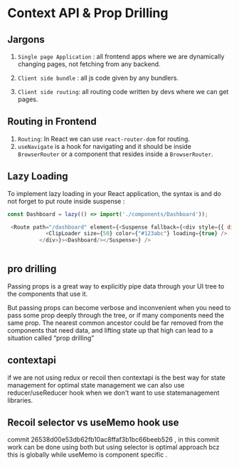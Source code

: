# Context API & Prop Drilling

## Jargons

1. `Single page Application` : all frontend apps where we are dynamically changing pages, not fetching from any backend.

2. `Client side bundle` : all js code given by any bundlers.

3. `Client side routing`: all routing code written by devs where we can get pages.

## Routing in Frontend 

1. `Routing`: In React we can use `react-router-dom` for routing.
2. `useNavigate` is a hook for navigating and it should be inside `BrowserRouter` or a component that resides inside a `BrowserRouter`.

## Lazy Loading

To implement lazy loading in your React application, the syntax is and do not forget to put route inside suspense :

```javascript
const Dashboard = lazy(() => import('./components/Dashboard'));

 <Route path="/dashboard" element={<Suspense fallback={<div style={{ display: 'flex', justifyContent: 'center', alignItems: 'center', height: '100vh' }}>
            <ClipLoader size={50} color={"#123abc"} loading={true} />
          </div>}><Dashboard/></Suspense>} />
          


```

## pro drilling
Passing props is a great way to explicitly pipe data through your UI tree to the components that use it.

But passing props can become verbose and inconvenient when you need to pass some prop deeply through the tree, or if many components need the same prop. The nearest common ancestor could be far removed from the components that need data, and lifting state up that high can lead to a situation called “prop drilling”
## contextapi



if we are not using redux or recoil then contextapi is the best way for state management 
for optimal state management we can also use reducer/useReducer hook when we don't want to use statemanagement libraries.


## Recoil selector vs useMemo hook use

commit 26538d00e53db62fb10ac8ffaf3b1bc66beeb526 , in this commit work can be done using both but using selector is optimal approach bcz this is globally while useMemo is component specific . 